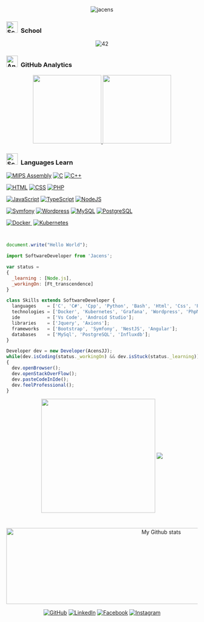<div align="center">
  <img alt="jacens" src="https://user-images.githubusercontent.com/45235527/106356790-7c371080-6302-11eb-8274-31ed5ffe91bf.gif"/>
</div>

### <img height="30em" src="https://img.icons8.com/emoji/344/school-emoji.png" alt="School"/> &nbsp;School

<div align="center">
  <img alt="42" src="https://user-images.githubusercontent.com/45235527/106354618-6ec65a00-62f3-11eb-8688-ba9e0f4e77de.jpg"/>
</div>

### <img height="30em" src="https://img.icons8.com/fluent/344/download-pie-chart-report.png" alt="Analytics"/> &nbsp;GitHub Analytics

<p align="center">
<a href="https://github.com/AcensJJ">
  <img height="180em" src="https://github-readme-stats-eight-theta.vercel.app/api?username=AcensJJ&show_icons=true&theme=vue&include_all_commits=true&count_private=true"/>
  <img height="180em" src="https://github-readme-stats-eight-theta.vercel.app/api/top-langs/?username=AcensJJ&layout=compact&langs_count=8&theme=vue"/>
</a>
</p>

### <img height="30em" src="https://img.icons8.com/color/344/console.png" alt="School"/> &nbsp;Languages Learn

<a href="https://github.com/search?q=user%3AAcensJJ+is%3Arepo+language%3Aassembly"><img alt="MIPS Assembly" src="https://img.shields.io/badge/Assembly%20-%23525252.svg?logo=mega&logoColor=white"></a>
<a href="https://github.com/search?q=user%3AAcensJJ+is%3Arepo+language%3Ac"><img alt="C" src="https://img.shields.io/badge/C%20-%232370ED.svg?logo=c&logoColor=white"></a>
<a href="https://github.com/search?q=user%3AAcensJJ+is%3Arepo+language%3Acpp"><img alt="C++" src="https://img.shields.io/badge/C++%20-%2300599C.svg?logo=c%2B%2B&logoColor=white"></a>

<a href="https://github.com/search?q=user%3AAcensJJ+is%3Arepo+language%3Ahtml"><img alt="HTML" src="https://img.shields.io/badge/HTML%20-%23E34F26.svg?logo=html5&logoColor=white"></a>
<a href="https://github.com/search?q=user%3AAcensJJ+is%3Arepo+language%3Acss"><img alt="CSS" src="https://img.shields.io/badge/CSS%20-%231572B6.svg?logo=css3&logoColor=white"></a>
<a href="https://github.com/search?q=user%3AAcensJJ+is%3Arepo+language%3Aphp"><img alt="PHP" src="https://img.shields.io/badge/PHP-%23777BB4.svg?logo=php&logoColor=white"></a>

<a href="https://github.com/search?q=user%3AAcensJJ+is%3Arepo+language%3Ajavascript"><img alt="JavaScript" src="https://img.shields.io/badge/JavaScript%20-%23F7DF1E.svg?logo=javascript&logoColor=black"></a>
<a href="https://github.com/search?q=user%3AAcensJJ+is%3Arepo+language%3AtypeScript"><img alt="TypeScript" src="https://img.shields.io/badge/TypeScript%20-%23007ACC.svg?logo=typescript&logoColor=white"></a>
<a href="https://github.com/search?q=user%3AAcensJJ+is%3Arepo+language%3Anodejs"><img alt="NodeJS" src="https://img.shields.io/badge/Node.js%20-%2343853D.svg?logo=node-dot-js&logoColor=white"></a>

<a href="#"><img alt="Symfony" src="https://img.shields.io/badge/Symfony%20-%23111111.svg?logo=symfony&logoColor=white"></a>
<a href="#"><img alt="Wordpress" src="https://img.shields.io/badge/Wordpress-21759B?logo=wordpress&logoColor=white"></a>
<a href="#"><img alt="MySQL" src="https://img.shields.io/badge/MySQL-%2300f.svg?logo=mysql&logoColor=white"></a>
<a href="#"><img alt="PostgreSQL" src ="https://img.shields.io/badge/PostgreSQL-%23316192.svg?logo=postgresql&logoColor=white"></a>

<a href="#">![Docker](https://img.shields.io/badge/-Docker-FFFFFF?style=flat&logo=docker)&nbsp;</a>
<a href="#">![Kubernetes](https://img.shields.io/badge/-Kubernetes-FFFFFF?style=flat&logo=kubernetes)</a>

##

```js

document.write("Hello World");

import SoftwareDeveloper from 'Jacens';

var status = 
{ 
  _learning : [Node.js],
  _workingOn: [Ft_transcendence]
}

class Skills extends SoftwareDeveloper {
  languages    = ['C', 'C#', 'Cpp', 'Python', 'Bash', 'Html', 'Css', 'Php', 'Javascript', 'Asm', 'Node.js'];
  technologies = ['Docker', 'Kubernetes', 'Grafana', 'Wordpress', 'PhpMyAdmin', 'Wamp'];
  ide          = ['Vs Code', 'Android Studio'];
  libraries    = ['Jquery', 'Axions'];
  frameworks   = ['Bootstrap', 'Symfony', 'NestJS', 'Angular'];
  databases    = ['MySql', 'PostgreSQL', 'Influxdb'];
}

Developer dev = new Developer(AcensJJ);
while(dev.isCoding(status._workingOn) && dev.isStuck(status._learning))  
{
  dev.openBrowser();
  dev.openStackOverFlow();
  dev.pasteCodeInIde();
  dev.feelProfessional();
}
```

<div align="center">
  <img height="300em" align="center" src="https://media0.giphy.com/media/4Zgy9QqzWU8C3ugvCa/giphy.gif" />
  <img align="center" src="https://media4.giphy.com/media/LmNwrBhejkK9EFP504/giphy.gif" />
</div>

#

<div align="center">
  <img alt="My Github stats" align="center" border-radius="40px" width="800px" height="200px" src="https://github-readme-streak-stats.herokuapp.com/?user=AcensJJ&layout=compact&theme=flag-india"   alt="acens-skl" />
</div>

<p align="center">
	<a href="https://github.com/AcensJJ"><img src="https://img.icons8.com/bubbles/50/000000/github.png" alt="GitHub"/></a>
	<a href="https://www.linkedin.com/in/jj-acens-0b5a9a215/"><img src="https://img.icons8.com/bubbles/50/000000/linkedin.png" alt="LinkedIn"/></a>
	<a href="https://www.facebook.com/Air.Acens/"><img src="https://img.icons8.com/bubbles/50/000000/facebook-new.png" alt="Facebook"/></a>
	<a href="https://www.instagram.com/jj_acens/"><img src="https://img.icons8.com/bubbles/50/000000/instagram.png" alt="Instagram"/></a>
</p>
